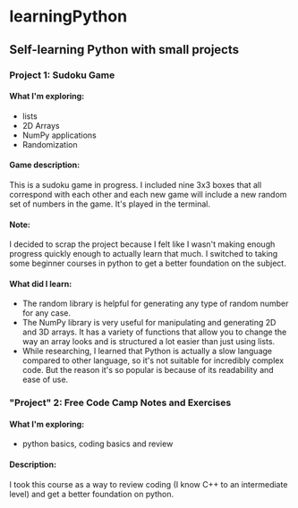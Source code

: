 # learningPython
## Self-learning Python with small projects

### Project 1: Sudoku Game

#### What I'm exploring:
* lists
* 2D Arrays
* NumPy applications
* Randomization

#### Game description: 
This is a sudoku game in progress. I included nine 3x3 boxes that all correspond with each other and each new game will include a new random set of numbers in the game. It's played in the terminal. 

#### Note:
I decided to scrap the project because I felt like I wasn't making enough progress quickly enough to actually learn that much. I switched to taking some beginner courses in python to get a better foundation on the subject.

#### What did I learn:
* The random library is helpful for generating any type of random number for any case.
* The NumPy library is very useful for manipulating and generating 2D and 3D arrays. It has a variety of functions that allow you to change the way an array looks and is structured a lot easier than just using lists. 
* While researching, I learned that Python is actually a slow language compared to other language, so it's not suitable for incredibly complex code. But the reason it's so popular is because of its readability and ease of use. 

### "Project" 2: Free Code Camp Notes and Exercises

#### What I'm exploring:
* python basics, coding basics and review

#### Description: 
I took this course as a way to review coding (I know C++ to an intermediate level) and get a better foundation on python.
